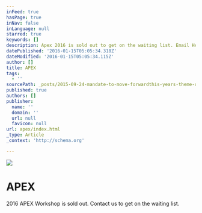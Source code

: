 ```yaml
---
inFeed: true
hasPage: true
inNav: false
inLanguage: null
starred: true
keywords: []
description: Apex 2016 is sold out to get on the waiting list. Email Hello@beautifuloutcome.com
datePublished: '2016-01-15T05:05:34.318Z'
dateModified: '2016-01-15T05:05:34.115Z'
author: []
title: APEX
tags:
  - ''
sourcePath: _posts/2015-09-24-mandate-to-move-forwardthis-years-theme-undonewhen-you-begi.md
published: true
authors: []
publisher:
  name: ''
  domain: ''
  url: null
  favicon: null
url: apex/index.html
_type: Article
_context: 'http://schema.org'

---
```

![](https://s3-us-west-2.amazonaws.com/the-grid-img/p/3a5f4164359fda4f324c3b08e3d4c5d24d5e874e.jpg)

# APEX

2016 APEX Workshop is sold out. Contact us to get on the waiting list.